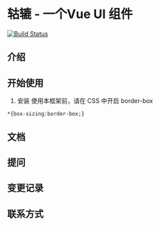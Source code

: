 # 轱辘 - 一个Vue UI 组件

[![Build Status](https://www.travis-ci.org/jing625/gulu-demo.svg?branch=master)](https://www.travis-ci.org/jing625/gulu-demo)

## 介绍

## 开始使用


1. 安装
使用本框架前，请在 CSS 中开启 border-box
```
*{box-sizing:border-box;}
```

## 文档

## 提问

## 变更记录

## 联系方式



